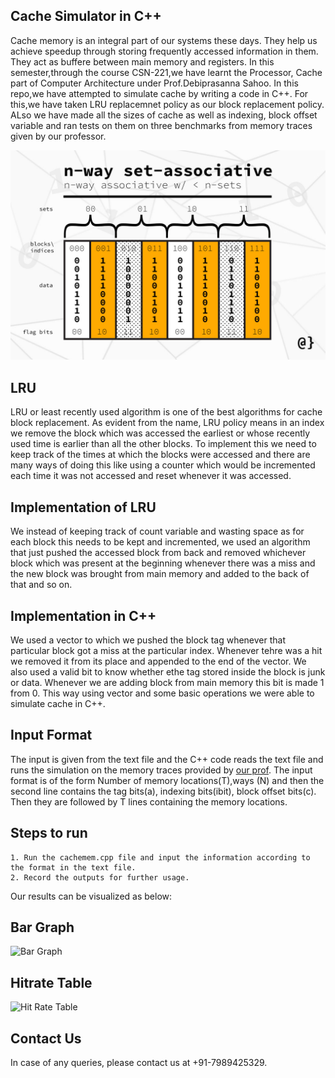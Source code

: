 ## Cache Simulator in C++

Cache memory is an integral part of our systems these days. They help us achieve speedup through storing frequently accessed information in them. They act as buffere between main memory and registers.
In this semester,through the course CSN-221,we have learnt the Processor, Cache part of Computer Architecture under Prof.Debiprasanna Sahoo. In this repo,we have attempted to simulate cache 
by writing a code in C++.
For this,we have taken LRU replacemnet policy as our block replacement policy. ALso we have made all the sizes of cache as well as indexing, block offset variable and ran tests on them on three benchmarks from memory traces
given by our professor.

<div align="center">
  <img src="cache.jpg" width="600px" />
</div>

## LRU
LRU or least recently used algorithm is one of the best algorithms for cache block replacement. As evident from the name, LRU policy means in an index we remove the block which was accessed the earliest or whose recently used time is earlier than all the other 
blocks. To implement this we need to keep track of the times at which the blocks were accessed and there are many ways of doing this like using a counter which would be incremented each time it was not accessed and reset whenever it was accessed.


## Implementation of LRU
We instead of keeping track of count variable and wasting space as for each block this needs to be kept and incremented, we used an algorithm that just pushed the accessed block from back and removed whichever block which 
was present at the beginning whenever there was a miss and the new block was brought from main memory and added to the back of that and so on. 
## Implementation in C++
We used a vector to which we pushed the block tag whenever that particular block got a miss at the particular index. Whenever tehre was a hit we removed it from its place and appended to the end of the vector.
We also used a valid bit to know whether ethe tag stored inside the block is junk or data. Whenever we are adding block from main memory this bit is made 1 from 0. This way using vector and some basic operations
we were able to simulate cache in C++.
## Input Format
The input is given from the text file and the C++ code reads the text file and runs the simulation on the memory traces provided by [our prof](http://www.cs.utah.edu/~rajeev/usimm-v1.3.tar.gz). The input format is of the form Number of memory locations(T),ways (N)
and then the second line contains the tag bits(a), indexing bits(ibit), block offset bits(c). Then they are followed by T lines containing the memory locations.

## Steps to run
```
1. Run the cachemem.cpp file and input the information according to the format in the text file.
2. Record the outputs for further usage.
```

Our results can be visualized as below:
## Bar Graph
![Bar Graph](https://iili.io/yeCraS.png)
## Hitrate Table
![Hit Rate Table](https://iili.io/yenKMv.png)

## Contact Us
In case of any queries, please contact us at +91-7989425329.
